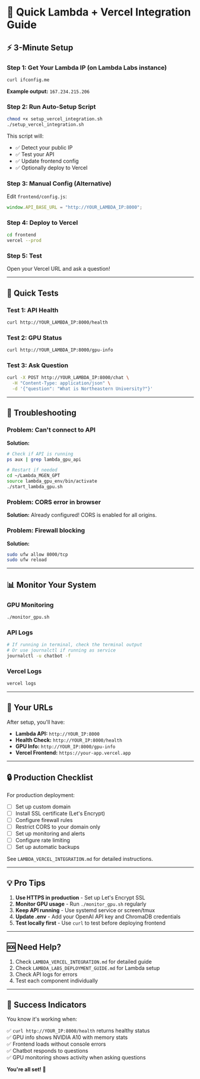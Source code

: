 # 🚀 Quick Lambda + Vercel Integration Guide

## ⚡ 3-Minute Setup

### Step 1: Get Your Lambda IP (on Lambda Labs instance)
```bash
curl ifconfig.me
```
**Example output:** `167.234.215.206`

### Step 2: Run Auto-Setup Script
```bash
chmod +x setup_vercel_integration.sh
./setup_vercel_integration.sh
```

This script will:
- ✅ Detect your public IP
- ✅ Test your API
- ✅ Update frontend config
- ✅ Optionally deploy to Vercel

### Step 3: Manual Config (Alternative)

Edit `frontend/config.js`:
```javascript
window.API_BASE_URL = "http://YOUR_LAMBDA_IP:8000";
```

### Step 4: Deploy to Vercel
```bash
cd frontend
vercel --prod
```

### Step 5: Test
Open your Vercel URL and ask a question!

---

## 🧪 Quick Tests

### Test 1: API Health
```bash
curl http://YOUR_LAMBDA_IP:8000/health
```

### Test 2: GPU Status
```bash
curl http://YOUR_LAMBDA_IP:8000/gpu-info
```

### Test 3: Ask Question
```bash
curl -X POST http://YOUR_LAMBDA_IP:8000/chat \
  -H "Content-Type: application/json" \
  -d '{"question": "What is Northeastern University?"}'
```

---

## 🔧 Troubleshooting

### Problem: Can't connect to API
**Solution:**
```bash
# Check if API is running
ps aux | grep lambda_gpu_api

# Restart if needed
cd ~/Lambda_MGEN_GPT
source lambda_gpu_env/bin/activate
./start_lambda_gpu.sh
```

### Problem: CORS error in browser
**Solution:** Already configured! CORS is enabled for all origins.

### Problem: Firewall blocking
**Solution:**
```bash
sudo ufw allow 8000/tcp
sudo ufw reload
```

---

## 📊 Monitor Your System

### GPU Monitoring
```bash
./monitor_gpu.sh
```

### API Logs
```bash
# If running in terminal, check the terminal output
# Or use journalctl if running as service
journalctl -u chatbot -f
```

### Vercel Logs
```bash
vercel logs
```

---

## 🎯 Your URLs

After setup, you'll have:

- **Lambda API:** `http://YOUR_IP:8000`
- **Health Check:** `http://YOUR_IP:8000/health`
- **GPU Info:** `http://YOUR_IP:8000/gpu-info`
- **Vercel Frontend:** `https://your-app.vercel.app`

---

## 🔒 Production Checklist

For production deployment:

- [ ] Set up custom domain
- [ ] Install SSL certificate (Let's Encrypt)
- [ ] Configure firewall rules
- [ ] Restrict CORS to your domain only
- [ ] Set up monitoring and alerts
- [ ] Configure rate limiting
- [ ] Set up automatic backups

See `LAMBDA_VERCEL_INTEGRATION.md` for detailed instructions.

---

## 💡 Pro Tips

1. **Use HTTPS in production** - Set up Let's Encrypt SSL
2. **Monitor GPU usage** - Run `./monitor_gpu.sh` regularly
3. **Keep API running** - Use systemd service or screen/tmux
4. **Update .env** - Add your OpenAI API key and ChromaDB credentials
5. **Test locally first** - Use `curl` to test before deploying frontend

---

## 🆘 Need Help?

1. Check `LAMBDA_VERCEL_INTEGRATION.md` for detailed guide
2. Check `LAMBDA_LABS_DEPLOYMENT_GUIDE.md` for Lambda setup
3. Check API logs for errors
4. Test each component individually

---

## 🎉 Success Indicators

You know it's working when:

✅ `curl http://YOUR_IP:8000/health` returns healthy status  
✅ GPU info shows NVIDIA A10 with memory stats  
✅ Frontend loads without console errors  
✅ Chatbot responds to questions  
✅ GPU monitoring shows activity when asking questions  

**You're all set! 🚀**

